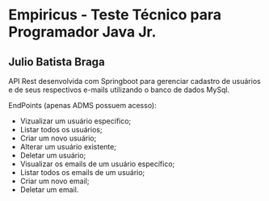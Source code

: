 # Empiricus - Teste Técnico para Programador Java Jr.
## Julio Batista Braga

API Rest desenvolvida com Springboot para gerenciar cadastro de usuários e de seus respectivos e-mails utilizando o banco de dados MySql.

EndPoints (apenas ADMS possuem acesso):
* Vizualizar um usuário especifico;
* Listar todos os usuários;
* Criar um novo usuário;
* Alterar um usuário existente;
* Deletar um usuário;
* Visualizar os emails de um usuário específico;
* Listar todos os emails de um usuário;
* Criar um novo email;
* Deletar um email.
